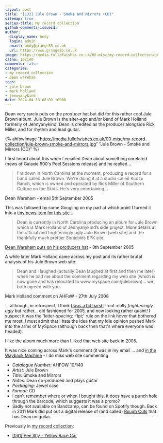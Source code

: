 ```yaml
---
layout: post
title: "[133] Jule Brown - Smoke and Mirrors (CD)"
sitemap: true
series-title: My record collection
github-comments-issueid:
author:
  display_name: Andy
  login: admin
  email: andy@grange85.co.uk
  url: https://www.grange85.co.uk
image: https://media.fullofwishes.co.uk/00-misc/my-record-collection/jule-brown-smoke-and-mirrors.jpg
catno: 10/140
comments: false
categories:
- my record collection
- dean wareham
tags:
- jule brown
- mark holland
- jennyanykind
date: 2024-04-18 00:00 +0000
---
```

Dean very rarely puts on the _producer_ hat but did for this rather cool Jule Brown album. Jule Brown is the alter-ego and/or band of Mark Holland formerly of Jennyanykind. Dean is credited as the producer alongside Rick Miller, and for rhythm and lead guitar.

{% ahfowimage "https://media.fullofwishes.co.uk/00-misc/my-record-collection/jule-brown-smoke-and-mirrors.jpg" "Jule Brown - Smoke and Mirrors (CD)" %}

I first heard about this when I emailed Dean about something unrelated (news of Galaxie 500's Peel Sessions release) and he replied...

<!--more-->

<blockquote>
I'm down in North Carolina at the moment, producing a record for a band called Jule Brown. We're doing it at a studio called Kudzu Ranch, which is owned and operated by Rick Miller of Southern Culture on the Skids. He's very entertaining...
</blockquote>
<p class="caption">Dean Wareham - email 5th September 2005</p>

This was followed by some Googling on my part at which point I turned it into a [tiny news item for this site](/2005/09/08/dean-wareham-puts-on-his-producers-hat/)...

<blockquote>
Dean is currently in North Carolina producing an album for Jule Brown which is Mark Holland of Jennyanykind’s side project.  
More details at the official and frighteningly ugly Jule Brown [web site] and the thankfully much prettier Sonicbids EPK site.
</blockquote>
<p class="caption"><a href="/2005/09/08/dean-wareham-puts-on-his-producers-hat/">Dean Wareham puts on his producers hat</a> - 8th September 2005</p>

A while later Mark Holland came across my post and its rather brutal analysis of his Jule Brown web site:

<blockquote>
Dean and I laughed (actually Dean laughed at first and then me later) when he told me about the comment regarding my web site (which is now gone and has relocated to www.myspace.com/julebrown)... we both agreed with you.
</blockquote>
<p class="caption">Mark Holland comment on AHFoW - 27th July 2008</p>

... although, in retrospect, I think [I was a bit harsh](https://web.archive.org/web/20050913105501/http://www.julebrown.org/) - not really _frighteningly ugly_ but rather... old fashioned for 2005, and now looking rather quaint! I suspect it was the 'letter-spacing: -1pt;' rule on the link hover that bothered me most. I must admit that I hate the idea that my idle opinion pushed Mark into the arms of MySpace (although back then that's where everyone was headed).

I like the album much more than I liked that web site back in 2005.

It was nice coming across Mark's comment (it was in my email ... and [in the Wayback Machine](https://web.archive.org/web/20131217151145/http://www.fullofwishes.co.uk/2005/09/08/dean-wareham-puts-on-his-producers-hat/) - I do miss web site commenting.

 - *Catalogue Number:* AHFOW 10/140
 - *Artist:* Jule Brown
 - *Title:* Smoke and Mirrors
 - *Notes:* Dean co-produced and plays guitar
 - *Packaging:* Jewel case
 - *Format:* CD
 - I can't remember where or when I bought this, it does have a punch hole through the barcode, which suggests it was a promo?
 - Sadly not available on Bandcamp, can be found on Spotify though. Back in 2011 Mark did put out a digital release of (and called) [Rough Cuts](https://markhollandfromjennyanykind.bandcamp.com/album/rough-cuts) that has Dean on guitar.

Previously in [my record collection](/category/my-record-collection):
 - [[061] Pee Shy - Yellow Race Car](/2023/08/14/my-record-collection-060-pee-shy-yellow-race-car/)
